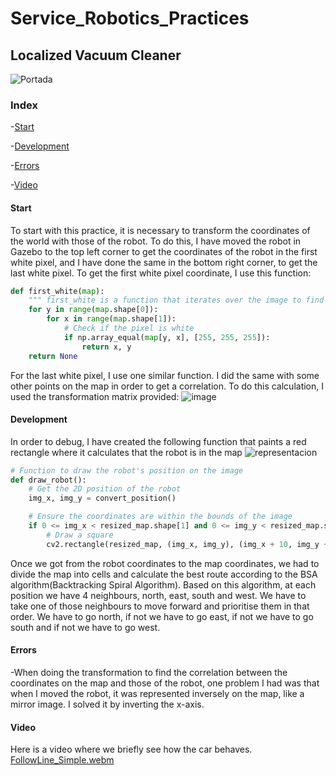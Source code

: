 # Service_Robotics_Practices
## Localized Vacuum Cleaner

![Portada](https://github.com/user-attachments/assets/48d01426-4d08-47a6-8321-2a3bc9dcf54e)

### Index

-[Start](#start)


-[Development](#development)


-[Errors](#errors)

-[Video](#video)

#### Start

To start with this practice, it is necessary to transform the coordinates of the world with those of the robot.
To do this, I have moved the robot in Gazebo to the top left corner to get the coordinates of the robot in the first white pixel, and I have done the same in the bottom right corner, to get the last white pixel.
To get the first white pixel coordinate, I use this function:
```python
def first_white(map):
    """ first_white is a function that iterates over the image to find the first white pixel (255, 255, 255). """
    for y in range(map.shape[0]):
        for x in range(map.shape[1]):
            # Check if the pixel is white
            if np.array_equal(map[y, x], [255, 255, 255]):
                return x, y
    return None
```
For the last white pixel, I use one similar function.
I did the same with some other points on the map in order to get a correlation. To do this calculation, I used the transformation matrix provided:
![image](https://github.com/user-attachments/assets/71623fa5-b5c0-4308-824c-194167d08119)


#### Development

In order to debug, I have created the following function that paints a red rectangle where it calculates that the robot is in the map
![representacion](https://github.com/user-attachments/assets/1e9a31ee-1967-4f17-8917-7043a1d3a387)

```python
# Function to draw the robot's position on the image
def draw_robot():
    # Get the 2D position of the robot
    img_x, img_y = convert_position()

    # Ensure the coordinates are within the bounds of the image
    if 0 <= img_x < resized_map.shape[1] and 0 <= img_y < resized_map.shape[0]:
        # Draw a square
        cv2.rectangle(resized_map, (img_x, img_y), (img_x + 10, img_y + 10), 128, -1)
```

Once we got from the robot coordinates to the map coordinates, we had to divide the map into cells and calculate the best route according to the BSA algorithm(Backtracking Spiral Algorithm).
Based on this algorithm, at each position we have 4 neighbours, north, east, south and west. We have to take one of those neighbours to move forward and prioritise them in that order. We have to go north, if not we have to go east, if not we have to go south and if not we have to go west. 


#### Errors

-When doing the transformation to find the correlation between the coordinates on the map and those of the robot, one problem I had was that when I moved the robot, it was represented inversely on the map, like a mirror image. I solved it by inverting the x-axis.

#### Video 
Here is a video where we briefly see how the car behaves.
[FollowLine_Simple.webm](https://github.com/Ruben249/practicas_robotica_movil/assets/102288264/2c9a9c66-92af-472b-bf55-7fa6d0fcbe95)

